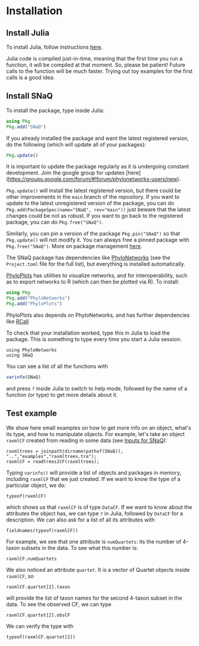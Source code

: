 # Installation

## Install Julia

To install Julia, follow instructions [here](http://julialang.org/downloads/).

Julia code is compiled just-in-time, meaning that the first time you run a
function, it will be compiled at that moment. So, please be patient!
Future calls to the function will be much faster.
Trying out toy examples for the first calls is a good idea.

## Install SNaQ

To install the package, type inside Julia:
```julia
using Pkg
Pkg.add("SNaQ")
```
If you already installed the package and want the latest registered version,
do the following (which will update all of your packages):
```julia
Pkg.update()
```
It is important to update the package regularly as it is
undergoing constant development. Join the google group for updates
[here]
(https://groups.google.com/forum/#!forum/phylonetworks-users/new).

`Pkg.update()` will install the latest registered version, but there
could be other improvements in the `main` branch of the
repository. If you want to update to the latest unregistered version
of the package, you can do
`Pkg.add(PackageSpec(name="SNaQ", rev="main"))`
just beware that the latest changes could be not as robust.
If you want to go back to the registered package, you can do
`Pkg.free("SNaQ")`.

Similarly, you can pin a version of the package
`Pkg.pin("SNaQ")` so that `Pkg.update()` will not modify
it. You can always free a pinned package with
`Pkg.free("SNaQ")`. More on package management
[here](https://docs.julialang.org/en/v1/stdlib/Pkg/).

The SNaQ package has dependencies like
[PhyloNetworks](https://github.com/JuliaPhylo/PhyloNetworks.jl)
(see the `Project.toml` file for the full list), but everything is installed automatically.

[PhyloPlots](https://github.com/juliaphylo/PhyloPlots.jl)
has utilities to visualize networks, and for interoperability,
such as to export networks to R (which can then be plotted via R).
To install:

```julia
using Pkg
Pkg.add("PhyloNetworks")
Pkg.add("PhyloPlots")
```

PhyloPlots also depends on PhyloNetworks, and has further dependencies
like
[RCall](https://github.com/JuliaInterop/RCall.jl)

To check that your installation worked, type this in Julia to load the package.
This is something to type every time you start a Julia session:

```@example install
using PhyloNetworks
using SNaQ
```

You can see a list of all the functions with
```julia
varinfo(SNaQ)
```
and press `?` inside Julia to switch to help mode,
followed by the name of a function (or type) to get more details about it.

## Test example

We show here small examples on how to get more
info on an object, what's its type, and how to manipulate objects.
For example, let's take an object `raxmlCF` created from reading in some data
(see [Inputs for SNaQ](@ref)):

```@repl install
raxmltrees = joinpath(dirname(pathof(SNaQ)), "..","examples","raxmltrees.tre");
raxmlCF = readtrees2CF(raxmltrees);
```

Typing `varinfo()` will provide a list of objects and packages in memory,
including `raxmlCF` that we just created.
If we want to know the type of a particular object, we do:
```@repl install
typeof(raxmlCF)
```
which shows us that `raxmlCF` is of type `DataCF`.
If we want to know about the attributes the object has, we can type `?` in Julia,
followed by `DataCF` for a description.
We can also ask for a list of all its attributes with

```@repl install
fieldnames(typeof(raxmlCF))
```
For example, we see that one attribute is `numQuartets`: its the number of 4-taxon subsets
in the data. To see what this number is:
```@repl install
raxmlCF.numQuartets
```
We also noticed an attribute `quartet`. It is a vector of Quartet objects inside `raxmlCF`, so
```@repl install
raxmlCF.quartet[2].taxon
```
will provide the list of taxon names for the second 4-taxon subset in the data.
To see the observed CF, we can type
```@repl install
raxmlCF.quartet[2].obsCF
```
We can verify the type with
```@repl install
typeof(raxmlCF.quartet[2])
```